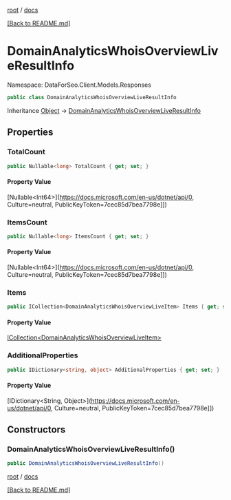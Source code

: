 [root](./../ "root") / [docs](./ "docs")

[[Back to README.md]](./../README.md "[Back to README.md]")

# DomainAnalyticsWhoisOverviewLiveResultInfo

Namespace: DataForSeo.Client.Models.Responses

```csharp
public class DomainAnalyticsWhoisOverviewLiveResultInfo
```

Inheritance [Object](https://docs.microsoft.com/en-us/dotnet/api/Object) → [DomainAnalyticsWhoisOverviewLiveResultInfo](./DomainAnalyticsWhoisOverviewLiveResultInfo.md)

## Properties

### **TotalCount**

```csharp
public Nullable<long> TotalCount { get; set; }
```

#### Property Value

[Nullable&lt;Int64&gt;](https://docs.microsoft.com/en-us/dotnet/api/0, Culture=neutral, PublicKeyToken=7cec85d7bea7798e]])<br>

### **ItemsCount**

```csharp
public Nullable<long> ItemsCount { get; set; }
```

#### Property Value

[Nullable&lt;Int64&gt;](https://docs.microsoft.com/en-us/dotnet/api/0, Culture=neutral, PublicKeyToken=7cec85d7bea7798e]])<br>

### **Items**

```csharp
public ICollection<DomainAnalyticsWhoisOverviewLiveItem> Items { get; set; }
```

#### Property Value

[ICollection&lt;DomainAnalyticsWhoisOverviewLiveItem&gt;](./DomainAnalyticsWhoisOverviewLiveItem.md)<br>

### **AdditionalProperties**

```csharp
public IDictionary<string, object> AdditionalProperties { get; set; }
```

#### Property Value

[IDictionary&lt;String, Object&gt;](https://docs.microsoft.com/en-us/dotnet/api/0, Culture=neutral, PublicKeyToken=7cec85d7bea7798e]])<br>

## Constructors

### **DomainAnalyticsWhoisOverviewLiveResultInfo()**

```csharp
public DomainAnalyticsWhoisOverviewLiveResultInfo()
```

[root](./../ "root") / [docs](./ "docs")

[[Back to README.md]](./../README.md "[Back to README.md]")